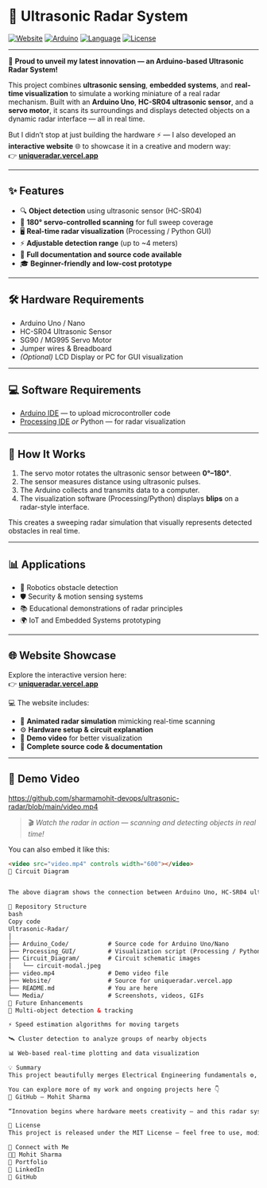 # 📡 Ultrasonic Radar System  

[![Website](https://img.shields.io/badge/🌐_Live_Site-uniqueradar.vercel.app-blue?style=for-the-badge)](https://uniqueradar.vercel.app)
[![Arduino](https://img.shields.io/badge/Arduino-Uno-green?style=for-the-badge&logo=arduino)](https://www.arduino.cc/)
[![Language](https://img.shields.io/badge/Language-C++%20%7C%20Python-yellow?style=for-the-badge)](#)
[![License](https://img.shields.io/badge/License-MIT-orange?style=for-the-badge)](#)

---

🚀 **Proud to unveil my latest innovation — an Arduino-based Ultrasonic Radar System!**  

This project combines **ultrasonic sensing**, **embedded systems**, and **real-time visualization** to simulate a working miniature of a real radar mechanism. Built with an **Arduino Uno**, **HC-SR04 ultrasonic sensor**, and a **servo motor**, it scans its surroundings and displays detected objects on a dynamic radar interface — all in real time.  

But I didn’t stop at just building the hardware ⚡ — I also developed an **interactive website** 🌐 to showcase it in a creative and modern way:  
👉 **[uniqueradar.vercel.app](https://uniqueradar.vercel.app)**  

---

## ✨ Features  
- 🔍 **Object detection** using ultrasonic sensor (HC-SR04)  
- 🔄 **180° servo-controlled scanning** for full sweep coverage  
- 🖥️ **Real-time radar visualization** (Processing / Python GUI)  
- ⚡ **Adjustable detection range** (up to ~4 meters)  
- 💾 **Full documentation and source code available**  
- 🎓 **Beginner-friendly and low-cost prototype**  

---

## 🛠️ Hardware Requirements  
- Arduino Uno / Nano  
- HC-SR04 Ultrasonic Sensor  
- SG90 / MG995 Servo Motor  
- Jumper wires & Breadboard  
- *(Optional)* LCD Display or PC for GUI visualization  

---

## 💻 Software Requirements  
- [Arduino IDE](https://www.arduino.cc/en/software) — to upload microcontroller code  
- [Processing IDE](https://processing.org/download) *or* Python — for radar visualization  

---

## 🚀 How It Works  
1. The servo motor rotates the ultrasonic sensor between **0°–180°**.  
2. The sensor measures distance using ultrasonic pulses.  
3. The Arduino collects and transmits data to a computer.  
4. The visualization software (Processing/Python) displays **blips** on a radar-style interface.  

This creates a sweeping radar simulation that visually represents detected obstacles in real time.  

---

## 📊 Applications  
- 🤖 Robotics obstacle detection  
- 🛡️ Security & motion sensing systems  
- 📚 Educational demonstrations of radar principles  
- 🌍 IoT and Embedded Systems prototyping  

---

## 🌐 Website Showcase  
Explore the interactive version here:  
👉 **[uniqueradar.vercel.app](https://uniqueradar.vercel.app)**  

💻 The website includes:  
- 🎯 **Animated radar simulation** mimicking real-time scanning  
- ⚙️ **Hardware setup & circuit explanation**  
- 🎥 **Demo video** for better visualization  
- 💾 **Complete source code & documentation**  

---

## 🎥 Demo Video  

https://github.com/sharmamohit-devops/ultrasonic-radar/blob/main/video.mp4  

> 🎬 *Watch the radar in action — scanning and detecting objects in real time!*  

You can also embed it like this:

```html
<video src="video.mp4" controls width="600"></video>
🔧 Circuit Diagram


The above diagram shows the connection between Arduino Uno, HC-SR04 ultrasonic sensor, and Servo Motor for radar movement and distance detection.

📂 Repository Structure
bash
Copy code
Ultrasonic-Radar/
│
├── Arduino_Code/           # Source code for Arduino Uno/Nano  
├── Processing_GUI/         # Visualization script (Processing / Python)  
├── Circuit_Diagram/        # Circuit schematic images  
│   └── circuit-modal.jpeg  
├── video.mp4               # Demo video file  
├── Website/                # Source for uniqueradar.vercel.app  
├── README.md               # You are here  
└── Media/                  # Screenshots, videos, GIFs
🔮 Future Enhancements
🚦 Multi-object detection & tracking

⚡ Speed estimation algorithms for moving targets

🛰️ Cluster detection to analyze groups of nearby objects

📊 Web-based real-time plotting and data visualization

💡 Summary
This project beautifully merges Electrical Engineering fundamentals ⚙️, Embedded Systems design, and Web Development 💻 — showing how hardware meets creativity to produce interactive, scalable innovations.

You can explore more of my work and ongoing projects here 👇
🔗 GitHub – Mohit Sharma

“Innovation begins where hardware meets creativity — and this radar system is just the beginning.” 🚀

📘 License
This project is released under the MIT License — feel free to use, modify, and share it with proper credits.

🧭 Connect with Me
👨‍💻 Mohit Sharma
📎 Portfolio
📎 LinkedIn
📎 GitHub
